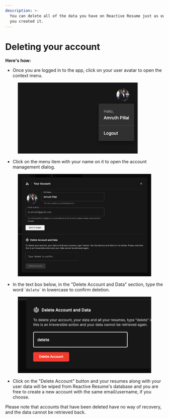 ```yaml
---
description: >-
  You can delete all of the data you have on Reactive Resume just as easily as
  you created it.
---
```


# Deleting your account

**Here's how:**

* Once you are logged in to the app, click on your user avatar to open the context menu.

<figure><img src="../.gitbook/assets/Screenshot 2023-01-19 at 2.16.35 PM.png" alt=""><figcaption></figcaption></figure>

* Click on the menu item with your name on it to open the account management dialog.

<figure><img src="../.gitbook/assets/Screenshot 2023-01-19 at 2.18.21 PM.png" alt=""><figcaption></figcaption></figure>

* In the text box below, in the "Delete Account and Data" section, type the word \``delete`\` in lowercase to confirm deletion.

<figure><img src="../.gitbook/assets/Screenshot 2023-01-19 at 2.19.48 PM.png" alt=""><figcaption></figcaption></figure>

* Click on the "Delete Account" button and your resumes along with your user data will be wiped from Reactive Resume's database and you are free to create a new account with the same email/username, if you choose.

Please note that accounts that have been deleted have no way of recovery, and the data cannot be retrieved back.